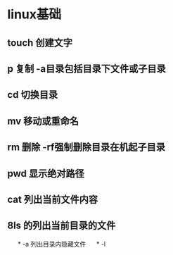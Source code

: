 # linux基础
## touch 创建文字
## p 复制 -a目录包括目录下文件或子目录
## cd 切换目录
## mv 移动或重命名
## rm 删除 -rf强制删除目录在机起子目录
## pwd 显示绝对路径
## cat 列出当前文件内容
## 8ls 的列出当前目录的文件
       * -a 列出目录内隐藏文件
      * -l 

